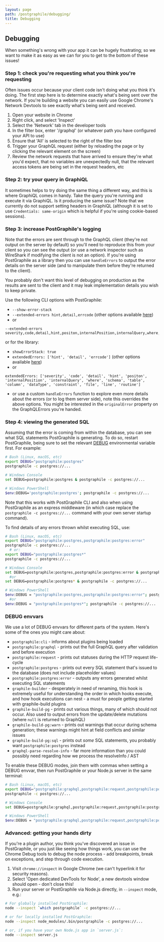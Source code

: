 ```yaml
---
layout: page
path: /postgraphile/debugging/
title: Debugging
---
```


## Debugging

When something's wrong with your app it can be hugely frustrating; so we want to make
it as easy as we can for you to get to the bottom of these issues!

### Step 1: check you're requesting what you think you're requesting

Often issues occur because your client code isn't doing what you think it's
doing. The first step here is to determine exactly what's being sent over the
network. If you're building a website you can easily use Google Chrome's
Network Devtools to see exactly what's being sent and received.

1.  Open your website in Chrome
2.  Right click, and select 'Inspect'
3.  Select the 'Network' tab in the developer tools
4.  In the filter box, enter '/graphql' (or whatever path you have configured your API to use)
5.  Ensure that 'All' is selected to the right of the filter box
6.  Trigger your GraphQL request (either by reloading the page or by clicking the relevant element on the screen)
7.  Review the network requests that have arrived to ensure they're what you'd expect, that no variables are unexpectedly null, that the relevant access tokens are being set in the request headers, etc

### Step 2: try your query in GraphiQL

It sometimes helps to try doing the same thing a different way, and this is
where GraphiQL comes in handy. Take the query you're running and execute it via
GraphiQL. Is it producing the same issue? Note that we currently do not support
setting headers in GraphiQL (although it is set to use `Credentials: same-origin` which is helpful if you're using cookie-based sessions).

### Step 3: increase PostGraphile's logging

Note that the errors are sent through to the GraphQL client (they're not
output on the server by default) so you'll need to reproduce this from your
client so you can see the output (or use a network inspector such as
WireShark if modifying the client is not an option). If you're using
PostGraphile as a library then you can use `handleErrors` to output the error
details on the server side (and to manipulate them before they're returned to
the client).

You probably don't want this level of debugging on production as the results
are sent to the client and it may leak implementation details you wish to
keep private.

Use the following CLI options with PostGraphile:

* `--show-error-stack`
* `--extended-errors hint,detail,errcode` (other options available [here](https://github.com/brianc/node-postgres/blob/7de137f9f88611b8fcae5539aa90b6037133f1f1/lib/connection.js#L565-L580))
* or

```
--extended-errors severity,code,detail,hint,positon,internalPosition,internalQuery,where,schema,table,column,dataType,constraint,file,line,routine
```

or for the library:

* `showErrorStack: true`
* `extendedErrors: ['hint', 'detail', 'errcode']` (other options available [here](https://github.com/brianc/node-postgres/blob/7de137f9f88611b8fcae5539aa90b6037133f1f1/lib/connection.js#L565-L580))
* or

```
extendedErrors: ['severity', 'code', 'detail', 'hint', 'positon', 'internalPosition', 'internalQuery', 'where', 'schema', 'table', 'column', 'dataType', 'constraint', 'file', 'line', 'routine']
```

* or use a custom `handleErrors` function to explore even more details about
  the errors (or to log them server side), note this overrides the above
  options. You might be interested in the `originalError` property on the
  GraphQLErrors you're handed.

### Step 4: viewing the generated SQL

Assuming that the error is coming from within the database, you can see what
SQL statements PostGraphile is generating. To do so, restart PostGraphile,
being sure to set the relevant [DEBUG](https://github.com/visionmedia/debug)
environmental variable first. For example:

```bash
# Bash (Linux, macOS, etc)
export DEBUG="postgraphile:postgres"
postgraphile -c postgres://...

# Windows Console
set DEBUG=postgraphile:postgres & postgraphile -c postgres://...

# Windows PowerShell
$env:DEBUG='postgraphile:postgres'; postgraphile -c postgres://...
```

Note that this works with PostGraphile CLI and also when using PostGraphile as
an express middleware (in which case replace the `postgraphile -c postgres://...` command with your own server startup command).

To find details of any errors thrown whilst executing SQL, use:

```bash
# Bash (Linux, macOS, etc)
export DEBUG="postgraphile:postgres,postgraphile:postgres:error"
postgraphile -c postgres://...
  # or:
export DEBUG="postgraphile:postgres*"
postgraphile -c postgres://...

# Windows Console
set DEBUG=postgraphile:postgres,postgraphile:postgres:error & postgraphile -c postgres://...
  #or
set DEBUG=postgraphile:postgres* & postgraphile -c postgres://...

# Windows PowerShell
$env:DEBUG = "postgraphile:postgres,postgraphile:postgres:error"; postgraphile -c postgres://...
  #or
$env:DEBUG = "postgraphile:postgres*"; postgraphile -c postgres://...
```

### DEBUG envvars

We use a lot of DEBUG envvars for different parts of the system. Here's some of the ones you might care about:

* `postgraphile:cli` - informs about plugins being loaded
* `postgraphile:graphql` - prints out the full GraphQL query after validation and before execution
* `postgraphile:request` - prints out statuses during the HTTP request life-cycle
* `postgraphile:postgres` - prints out every SQL statement that's issued to the database (does not include placeholder values)
* `postgraphile:postgres:error` - outputs any errors generated whilst executing SQL statements
* `graphile-builder` - desperately in need of renaming, this hook is extremely useful for understanding the order in which hooks execute, and how hook executions can nest - a must for people getting started with graphile-build plugins
* `graphile-build-pg` - prints out various things, many of which should not occur. Also used to output errors from the update/delete mutations (where `null` is returned to GraphQL)
* `graphile-build-pg:warn` - prints out warnings that occur during schema generation; these warnings might hint at field conflicts and similar issues
* `graphile-build-pg:sql` - prints out _some_ SQL statements, you probably want `postgraphile:postgres` instead
* `graphql-parse-resolve-info` - far more information than you could possibly need regarding how we process the resolveInfo / AST

To enable these DEBUG modes, join them with commas when setting a DEBUG envvar, then run PostGraphile or your Node.js server in the same terminal:

```bash
# Bash (Linux, macOS, etc)
export DEBUG="postgraphile:graphql,postgraphile:request,postgraphile:postgres*"
postgraphile -c postgres://...

# Windows Console
set DEBUG=postgraphile:graphql,postgraphile:request,postgraphile:postgres* & postgraphile -c postgres://...

# Windows PowerShell
$env:DEBUG = "postgraphile:graphql,postgraphile:request,postgraphile:postgres*"; postgraphile -c postgres://...
```

### Advanced: getting your hands dirty

If you're a plugin author, you think you've discovered an issue in
PostGraphile, or you just like seeing how things work, you can use the Chrome
Debug tools to debug the node process - add breakpoints, break on exceptions,
and step through code execution.

1.  Visit `chrome://inspect` in Google Chrome (we can't hyperlink it for security reasons).
2.  Select 'Open dedicated DevTools for Node', a new devtools window should open - don't close this!
3.  Run your server or PostGraphile via Node.js directly, in `--inspect` mode, e.g.:

```bash
# For globally installed PostGraphile:
node --inspect `which postgraphile` -c postgres://...

# or for locally installed PostGraphile:
node --inspect node_modules/.bin/postgraphile -c postgres://...

# or, if you have your own Node.js app in `server.js`:
node --inspect server.js
```
